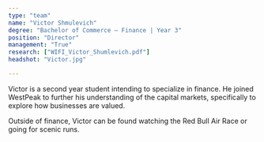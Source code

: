 ```yaml
---
type: "team"
name: "Victor Shmulevich"
degree: "Bachelor of Commerce – Finance | Year 3"
position: "Director"
management: "True"
research: ["WIFI_Victor_Shumlevich.pdf"]
headshot: "Victor.jpg"

---
```


Victor is a second year student intending to specialize in finance. He joined WestPeak to further his understanding of the capital markets, specifically to explore how businesses are valued.

Outside of finance, Victor can be found watching the Red Bull Air Race or going for scenic runs.


​